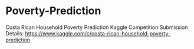 # Poverty-Prediction
Costa Rican Household Poverty Prediction Kaggle Competition Submission
Details: https://www.kaggle.com/c/costa-rican-household-poverty-prediction
